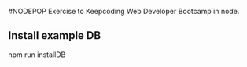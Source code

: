 #NODEPOP
Exercise to Keepcoding Web Developer Bootcamp in node.

## Install example DB
npm run installDB 
